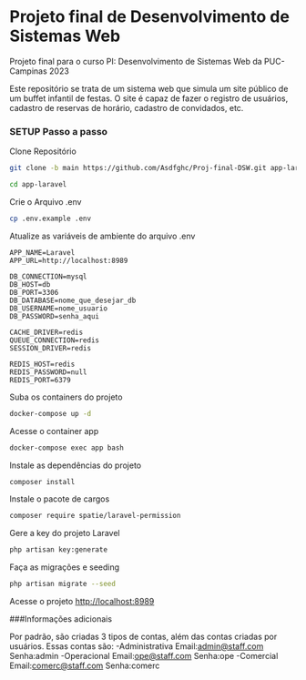 # Projeto final de Desenvolvimento de Sistemas Web

Projeto final para o curso PI: Desenvolvimento de Sistemas Web da PUC-Campinas 2023

Este repositório se trata de um sistema web que simula um site público de um buffet infantil de festas.
O site é capaz de fazer o registro de usuários, cadastro de reservas de horário, cadastro de convidados, etc.


### SETUP Passo a passo
Clone Repositório
```sh
git clone -b main https://github.com/Asdfghc/Proj-final-DSW.git app-laravel
```

```sh
cd app-laravel
```

Crie o Arquivo .env
```sh
cp .env.example .env
```


Atualize as variáveis de ambiente do arquivo .env
```dosini
APP_NAME=Laravel
APP_URL=http://localhost:8989

DB_CONNECTION=mysql
DB_HOST=db
DB_PORT=3306
DB_DATABASE=nome_que_desejar_db
DB_USERNAME=nome_usuario
DB_PASSWORD=senha_aqui

CACHE_DRIVER=redis
QUEUE_CONNECTION=redis
SESSION_DRIVER=redis

REDIS_HOST=redis
REDIS_PASSWORD=null
REDIS_PORT=6379
```


Suba os containers do projeto
```sh
docker-compose up -d
```


Acesse o container app
```sh
docker-compose exec app bash
```


Instale as dependências do projeto
```sh
composer install
```

Instale o pacote de cargos
```sh
composer require spatie/laravel-permission
```

Gere a key do projeto Laravel
```sh
php artisan key:generate
```

Faça as migrações e seeding
```sh
php artisan migrate --seed
```

Acesse o projeto
[http://localhost:8989](http://localhost:8989)


###Informações adicionais

Por padrão, são criadas 3 tipos de contas, além das contas criadas por usuários. Essas contas são:
-Administrativa
    Email:admin@staff.com
    Senha:admin
-Operacional
    Email:ope@staff.com
    Senha:ope
-Comercial
    Email:comerc@staff.com
    Senha:comerc
